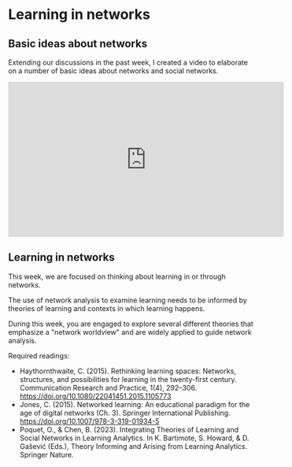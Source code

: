 # Learning in networks

## Basic ideas about networks

Extending our discussions in the past week, I created a video to elaborate on a number of basic ideas about networks and social networks. 

<iframe width="560" height="315" src="https://www.youtube.com/embed/MoVtUVzLS-k?si=0BlYpaHdBybJUK3T" title="YouTube video player" frameborder="0" allow="accelerometer; autoplay; clipboard-write; encrypted-media; gyroscope; picture-in-picture; web-share" allowfullscreen></iframe>

## Learning in networks

This week, we are focused on thinking about learning in or through networks. 

The use of network analysis to examine learning needs to be informed by theories of learning and contexts in which learning happens.

During this week, you are engaged to explore several different theories that emphasize a "network worldview" and are widely applied to guide network analysis. 

Required readings:

- Haythornthwaite, C. (2015). Rethinking learning spaces: Networks, structures, and possibilities for learning in the twenty-first century. Communication Research and Practice, 1(4), 292–306. https://doi.org/10.1080/22041451.2015.1105773
- Jones, C. (2015). Networked learning: An educational paradigm for the age of digital networks (Ch. 3). Springer International Publishing. https://doi.org/10.1007/978-3-319-01934-5
- Poquet, O., & Chen, B. (2023). Integrating Theories of Learning and Social Networks in Learning Analytics. In K. Bartimote, S. Howard, & D. Gašević (Eds.), Theory Informing and Arising from Learning Analytics. Springer Nature.

